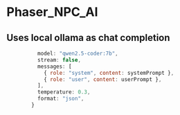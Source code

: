 # Phaser_NPC_AI

## Uses local ollama as chat completion

```js
          model: "qwen2.5-coder:7b",
          stream: false,
          messages: [
            { role: "system", content: systemPrompt },
            { role: "user", content: userPrompt },
          ],
          temperature: 0.3,
          format: "json",
        }
```
